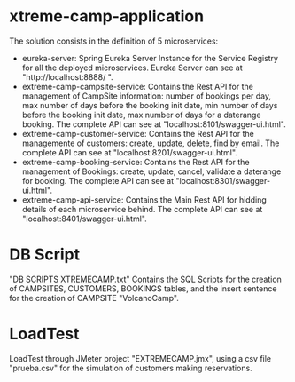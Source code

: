 # xtreme-camp-application

The solution consists in the definition of 5 microservices:

* eureka-server: Spring Eureka Server Instance for the Service Registry for all the deployed microservices. Eureka Server can see at "http://localhost:8888/
".
* extreme-camp-campsite-service: Contains the Rest API for the management of CampSite information: number of bookings per day, max number of days before the booking init date, min number of days before the booking init date, max number of days for a daterange booking. The complete API can see at "localhost:8101/swagger-ui.html".
* extreme-camp-customer-service: Contains the Rest API for the managemente of customers: create, update, delete, find by email. The complete API can see at "localhost:8201/swagger-ui.html".
* extreme-camp-booking-service: Contains the Rest API for the management of Bookings: create, update, cancel, validate a daterange for booking. The complete API can see at "localhost:8301/swagger-ui.html".
* extreme-camp-api-service: Contains the Main Rest API for hidding details of each microservice behind. The complete API can see at "localhost:8401/swagger-ui.html".

# DB Script

"DB SCRIPTS XTREMECAMP.txt" Contains the SQL Scripts for the creation of CAMPSITES, CUSTOMERS, BOOKINGS tables, and the insert sentence for the creation of CAMPSITE "VolcanoCamp".

# LoadTest

LoadTest through JMeter project "EXTREMECAMP.jmx", using a csv file "prueba.csv" for the simulation of customers making reservations.
